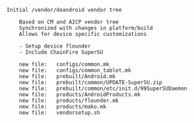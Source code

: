     Initial /vendor/deandroid vendor tree

        Based on CM and AICP vendor tree
        Synchronized with changes in platform/build
        Allows for device specific customizations

        - Setup device flounder
        - Include ChainFire SuperSU

        new file:   configs/common.mk
        new file:   configs/common_tablet.mk
        new file:   prebuilt/Android.mk
        new file:   prebuilt/common/UPDATE-SuperSU.zip
        new file:   prebuilt/common/etc/init.d/99SuperSUDaemon
        new file:   products/AndroidProducts.mk
        new file:   products/flounder.mk
        new file:   products/mako.mk
        new file:   vendorsetup.sh
